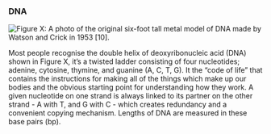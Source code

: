 ### DNA
[//]: # (TODO: Sort out figure labelling. Use TOC to go through in order and replace for the site and PDF)
![Figure X: A photo of the original six-foot tall metal model of DNA made by Watson and Crick in 1953 [10].
](/content/images/dna_metalmodel.jpg)

Most people recognise the double helix of deoxyribonucleic acid (DNA) shown in Figure X, it’s a twisted ladder consisting of four nucleotides; adenine, cytosine, thymine, and guanine (A, C, T, G). It the “code of life” that contains the instructions for making all of the things which make up our bodies and the obvious starting point for understanding how they work. A given nucleotide on one strand is always linked to its partner on the other strand - A with T, and G with C - which creates redundancy and a convenient copying mechanism. Lengths of DNA are measured in these base pairs (bp). 


